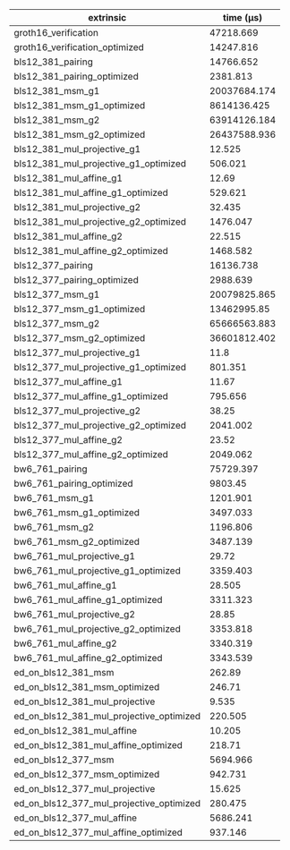 | extrinsic                                | time (µs)    |
| ---------------------------------------- | ------------ |
| groth16_verification                     | 47218.669    |
| groth16_verification_optimized           | 14247.816    |
| bls12_381_pairing                        | 14766.652    |
| bls12_381_pairing_optimized              | 2381.813     |
| bls12_381_msm_g1                         | 20037684.174 |
| bls12_381_msm_g1_optimized               | 8614136.425  |
| bls12_381_msm_g2                         | 63914126.184 |
| bls12_381_msm_g2_optimized               | 26437588.936 |
| bls12_381_mul_projective_g1              | 12.525       |
| bls12_381_mul_projective_g1_optimized    | 506.021      |
| bls12_381_mul_affine_g1                  | 12.69        |
| bls12_381_mul_affine_g1_optimized        | 529.621      |
| bls12_381_mul_projective_g2              | 32.435       |
| bls12_381_mul_projective_g2_optimized    | 1476.047     |
| bls12_381_mul_affine_g2                  | 22.515       |
| bls12_381_mul_affine_g2_optimized        | 1468.582     |
| bls12_377_pairing                        | 16136.738    |
| bls12_377_pairing_optimized              | 2988.639     |
| bls12_377_msm_g1                         | 20079825.865 |
| bls12_377_msm_g1_optimized               | 13462995.85  |
| bls12_377_msm_g2                         | 65666563.883 |
| bls12_377_msm_g2_optimized               | 36601812.402 |
| bls12_377_mul_projective_g1              | 11.8         |
| bls12_377_mul_projective_g1_optimized    | 801.351      |
| bls12_377_mul_affine_g1                  | 11.67        |
| bls12_377_mul_affine_g1_optimized        | 795.656      |
| bls12_377_mul_projective_g2              | 38.25        |
| bls12_377_mul_projective_g2_optimized    | 2041.002     |
| bls12_377_mul_affine_g2                  | 23.52        |
| bls12_377_mul_affine_g2_optimized        | 2049.062     |
| bw6_761_pairing                          | 75729.397    |
| bw6_761_pairing_optimized                | 9803.45      |
| bw6_761_msm_g1                           | 1201.901     |
| bw6_761_msm_g1_optimized                 | 3497.033     |
| bw6_761_msm_g2                           | 1196.806     |
| bw6_761_msm_g2_optimized                 | 3487.139     |
| bw6_761_mul_projective_g1                | 29.72        |
| bw6_761_mul_projective_g1_optimized      | 3359.403     |
| bw6_761_mul_affine_g1                    | 28.505       |
| bw6_761_mul_affine_g1_optimized          | 3311.323     |
| bw6_761_mul_projective_g2                | 28.85        |
| bw6_761_mul_projective_g2_optimized      | 3353.818     |
| bw6_761_mul_affine_g2                    | 3340.319     |
| bw6_761_mul_affine_g2_optimized          | 3343.539     |
| ed_on_bls12_381_msm                      | 262.89       |
| ed_on_bls12_381_msm_optimized            | 246.71       |
| ed_on_bls12_381_mul_projective           | 9.535        |
| ed_on_bls12_381_mul_projective_optimized | 220.505      |
| ed_on_bls12_381_mul_affine               | 10.205       |
| ed_on_bls12_381_mul_affine_optimized     | 218.71       |
| ed_on_bls12_377_msm                      | 5694.966     |
| ed_on_bls12_377_msm_optimized            | 942.731      |
| ed_on_bls12_377_mul_projective           | 15.625       |
| ed_on_bls12_377_mul_projective_optimized | 280.475      |
| ed_on_bls12_377_mul_affine               | 5686.241     |
| ed_on_bls12_377_mul_affine_optimized     | 937.146      |
